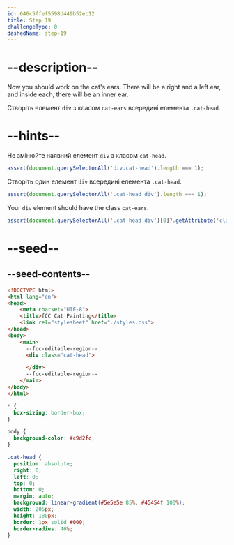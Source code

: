 ```yaml
---
id: 646c5ffef5598d449b52ec12
title: Step 19
challengeType: 0
dashedName: step-19
---
```


# --description--

Now you should work on the cat's ears. There will be a right and a left ear, and inside each, there will be an inner ear.

Створіть елемент `div` з класом `cat-ears` всередині елемента `.cat-head`.

# --hints--

Не змінюйте наявний елемент `div` з класом `cat-head`.

```js
assert(document.querySelectorAll('div.cat-head').length === 1);
```

Створіть один елемент `div` всередині елемента `.cat-head`.

```js
assert(document.querySelectorAll('.cat-head div').length === 1);
```

Your `div` element should have the class `cat-ears`.

```js
assert(document.querySelectorAll('.cat-head div')[0]?.getAttribute('class') === 'cat-ears');
```

# --seed--

## --seed-contents--

```html
<!DOCTYPE html>
<html lang="en">
<head>
    <meta charset="UTF-8">
    <title>fCC Cat Painting</title>
    <link rel="stylesheet" href="./styles.css">
</head>
<body>
    <main>
      --fcc-editable-region--
      <div class="cat-head">

      </div>
      --fcc-editable-region--
    </main>
</body>
</html>
```

```css
* {
  box-sizing: border-box;
}

body {
  background-color: #c9d2fc;
}

.cat-head {
  position: absolute;
  right: 0;
  left: 0;
  top: 0;
  bottom: 0;
  margin: auto;
  background: linear-gradient(#5e5e5e 85%, #45454f 100%);
  width: 205px;
  height: 180px;
  border: 1px solid #000;
  border-radius: 46%;
}
```
